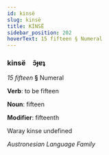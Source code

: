 ```yaml
---
id: kinsë
slug: kinsë
title: KİNSË
sidebar_position: 202
hoverText: 15 fifteen § Numeral
---
```


### kinsë&emsp;<span kind="abugida">ɔ̃ɟɐʇ</span>

*15 fifteen* **§** Numeral

**Verb**: to be fifteen

**Noun**: fifteen

**Modifier**: fifteenth

Waray kinse undefined

*Austronesian Language Family*
